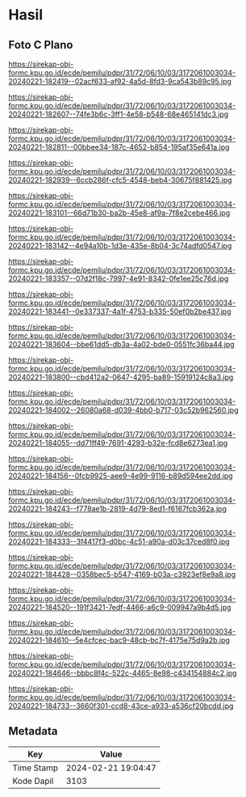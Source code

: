 # Hasil

## Foto C Plano

https://sirekap-obj-formc.kpu.go.id/ecde/pemilu/pdpr/31/72/06/10/03/3172061003034-20240221-182419--02acf633-af92-4a5d-8fd3-9ca543b89c95.jpg

https://sirekap-obj-formc.kpu.go.id/ecde/pemilu/pdpr/31/72/06/10/03/3172061003034-20240221-182607--74fe3b6c-3ff1-4e58-b548-68e465141dc3.jpg

https://sirekap-obj-formc.kpu.go.id/ecde/pemilu/pdpr/31/72/06/10/03/3172061003034-20240221-182811--00bbee34-187c-4652-b854-195af35e641a.jpg

https://sirekap-obj-formc.kpu.go.id/ecde/pemilu/pdpr/31/72/06/10/03/3172061003034-20240221-182939--6ccb286f-cfc5-4548-beb4-30675f881425.jpg

https://sirekap-obj-formc.kpu.go.id/ecde/pemilu/pdpr/31/72/06/10/03/3172061003034-20240221-183101--66d71b30-ba2b-45e8-af9a-7f8e2cebe466.jpg

https://sirekap-obj-formc.kpu.go.id/ecde/pemilu/pdpr/31/72/06/10/03/3172061003034-20240221-183142--4e94a10b-1d3e-435e-8b04-3c74adfd0547.jpg

https://sirekap-obj-formc.kpu.go.id/ecde/pemilu/pdpr/31/72/06/10/03/3172061003034-20240221-183357--07d2f18c-7997-4e91-8342-0fe1ee25c76d.jpg

https://sirekap-obj-formc.kpu.go.id/ecde/pemilu/pdpr/31/72/06/10/03/3172061003034-20240221-183441--0e337337-4a1f-4753-b335-50ef0b2be437.jpg

https://sirekap-obj-formc.kpu.go.id/ecde/pemilu/pdpr/31/72/06/10/03/3172061003034-20240221-183604--bbe61dd5-db3a-4a02-bde0-0551fc36ba44.jpg

https://sirekap-obj-formc.kpu.go.id/ecde/pemilu/pdpr/31/72/06/10/03/3172061003034-20240221-183800--cbd412a2-0647-4295-ba89-15919124c8a3.jpg

https://sirekap-obj-formc.kpu.go.id/ecde/pemilu/pdpr/31/72/06/10/03/3172061003034-20240221-184002--26080a68-d039-4bb0-b717-03c52b962560.jpg

https://sirekap-obj-formc.kpu.go.id/ecde/pemilu/pdpr/31/72/06/10/03/3172061003034-20240221-184055--dd71ff49-7691-4293-b32e-fcd8e6273ea1.jpg

https://sirekap-obj-formc.kpu.go.id/ecde/pemilu/pdpr/31/72/06/10/03/3172061003034-20240221-184156--0fcb9925-aee9-4e99-9116-b89d594ee2dd.jpg

https://sirekap-obj-formc.kpu.go.id/ecde/pemilu/pdpr/31/72/06/10/03/3172061003034-20240221-184243--f778ae1b-2819-4d79-8ed1-f6167fcb362a.jpg

https://sirekap-obj-formc.kpu.go.id/ecde/pemilu/pdpr/31/72/06/10/03/3172061003034-20240221-184333--3f4417f3-d0bc-4c51-a90a-d03c37ced8f0.jpg

https://sirekap-obj-formc.kpu.go.id/ecde/pemilu/pdpr/31/72/06/10/03/3172061003034-20240221-184428--0358bec5-b547-4169-b03a-c3923ef8e9a8.jpg

https://sirekap-obj-formc.kpu.go.id/ecde/pemilu/pdpr/31/72/06/10/03/3172061003034-20240221-184520--191f3421-7edf-4466-a6c9-009947a9b4d5.jpg

https://sirekap-obj-formc.kpu.go.id/ecde/pemilu/pdpr/31/72/06/10/03/3172061003034-20240221-184610--5e4cfcec-bac9-48cb-bc7f-4175e75d9a2b.jpg

https://sirekap-obj-formc.kpu.go.id/ecde/pemilu/pdpr/31/72/06/10/03/3172061003034-20240221-184646--bbbc8f4c-522c-4465-8e98-c434154884c2.jpg

https://sirekap-obj-formc.kpu.go.id/ecde/pemilu/pdpr/31/72/06/10/03/3172061003034-20240221-184733--3660f301-ccd8-43ce-a933-a536cf20bcdd.jpg


## Metadata

| Key        | Value               |
| ---------- | ------------------- |
| Time Stamp | 2024-02-21 19:04:47 |
| Kode Dapil | 3103                |



